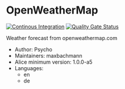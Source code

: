 # OpenWeatherMap

[![Continous Integration](https://gitlab.com/project-alice-assistant/skills/skill_OpenWeatherMap/badges/master/pipeline.svg)](https://gitlab.com/project-alice-assistant/skills/skill_OpenWeatherMap/pipelines/latest)
[![Quality Gate Status](https://sonarcloud.io/api/project_badges/measure?project=project-alice-assistant_skill_OpenWeatherMap&metric=alert_status)](https://sonarcloud.io/dashboard?id=project-alice-assistant_skill_OpenWeatherMap)

Weather forecast from openweathermap.com

- Author: Psycho
- Maintainers: maxbachmann
- Alice minimum version: 1.0.0-a5
- Languages:
  - en
  - de
